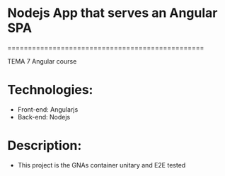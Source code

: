 # Nodejs App that serves an Angular SPA
================================================

TEMA 7
Angular course

# Technologies:

 * Front-end: Angularjs
 * Back-end: Nodejs

# Description:

 * This project is the GNAs container unitary and E2E tested 
